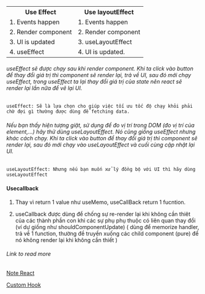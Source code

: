 <table>
  <tr>
    <th>Use Effect</th>
    <th>Use layoutEffect</th>
  </tr>
  <tr>
    <td>1. Events happen</td>
    <td>1. Events happen</td>
  </tr>
  <tr>
    <td>2. Render component</td>
    <td>2. Render component</td>
  </tr>
  <tr>
    <td>3. UI is updated</td>
    <td>3. useLayoutEffect</td>
  </tr>
  <tr>
    <td>4. useEffect</td>
    <td>4. UI is updated.</td>
  </tr>
</table>

###### useEffect sẽ được chạy sau khi render component. Khi ta click vào button để thay đổi giá trị thì component sẽ render lại, trả về UI, sau đó mới chạy useEffect, trong useEffect ta lại thay đổi giá trị của state nên react sẽ render lại lần nữa để vẽ lại UI.
```
useEffect: Sẽ là lựa chọn cho giúp việc tối ưu tốc độ chạy khỏi phải chờ đợi gì thường được dùng để fetching data.
```
###### Nếu bạn thấy hiện tượng giật, sử dụng để đo vị trí trong DOM (đo vị trí của element,...) hãy thử dùng useLayoutEffect. Nó cũng giống useEffect nhưng khác cách chạy. Khi ta click vào button để thay đổi giá trị thì component sẽ render lại, sau đó mới chạy vào useLayoutEffect và cuối cùng cập nhật lại UI.
```
useLayoutEffect: Nhưng nếu bạn muốn xử lý đồng bộ với UI thì hãy dùng useLayoutEffect
```

#### Usecallback
1. Thay vì return 1 value như useMemo, useCallBack return 1 fucntion.
 
2. useCallback được dùng để chống sự re-render lại khi không cần thiêt của các thành phần con khi các sự phụ phụ thuộc có liên quan thay đổi (ví dự giống như shouldComponentUpdate) ( dùng để memorize handler, trả về 1 function, thường đề truyền xuống các child component (pure) để nó không render lại khi không cần thiết )


###### Link to read more
[Note React](https://viblo.asia/p/frontend-1-so-note-co-ban-ve-react-hook-GrLZDGn2Kk0)

[Custom Hook](https://usehooks.com/)

